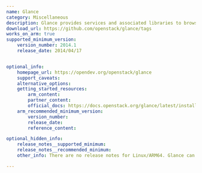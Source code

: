 ```yaml
---
name: Glance
category: Miscellaneous
description: Glance provides services and associated libraries to browse, store, distribute, share, and manage bootable disk images, other data closely associated with initializing compute resources, and metadata definitions.
download_url: https://github.com/openstack/glance/tags
works_on_arm: true
supported_minimum_version:
    version_number: 2014.1
    release_date: 2014/04/17


optional_info:
    homepage_url: https://opendev.org/openstack/glance
    support_caveats:
    alternative_options:
    getting_started_resources:
        arm_content:
        partner_content:
        official_docs: https://docs.openstack.org/glance/latest/install/install-ubuntu.html#install-and-configure-components
    arm_recommended_minimum_version:
        version_number:
        release_date:
        reference_content:

optional_hidden_info:
    release_notes__supported_minimum:
    release_notes__recommended_minimum:
    other_info: There are no release notes for Linux/ARM64. Glance can be installed via "apt install glance". Minimum version installed on Ubuntu 14.04 is 2014.1, and on ubuntu 22.04 is 24.0.0.

---
```

